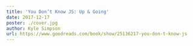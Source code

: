 ```yaml
---
title: 'You Don’t Know JS: Up & Going'
date: 2017-12-17
poster: ./cover.jpg
author: Kyle Simpson
url: https://www.goodreads.com/book/show/25136217-you-don-t-know-js
---
```

